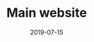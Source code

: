 ---
title: Main website
description: Restyling of the main Enel website, which includes landing pages, search, services and support.
client: Enel
role: Lead Designer
skills:
  - Product Design
  - User Experience
  - User Interface
  - Interaction Design
platform: Web
date: 2019-07-15
finished: true
permalink: false
thumbnail: src/static/work/enel-main-website.jpg
eleventyExcludeFromCollections: true
---